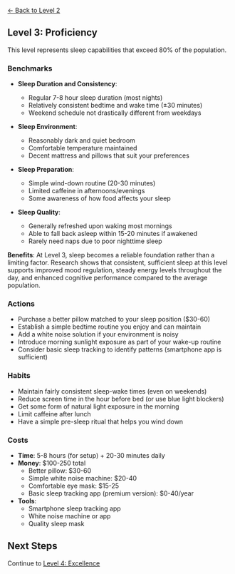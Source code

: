 [← Back to Level 2](level-2)
## Level 3: Proficiency

This level represents sleep capabilities that exceed 80% of the population.

### Benchmarks
- **Sleep Duration and Consistency**: 
  - Regular 7-8 hour sleep duration (most nights)
  - Relatively consistent bedtime and wake time (±30 minutes)
  - Weekend schedule not drastically different from weekdays

- **Sleep Environment**: 
  - Reasonably dark and quiet bedroom
  - Comfortable temperature maintained
  - Decent mattress and pillows that suit your preferences

- **Sleep Preparation**: 
  - Simple wind-down routine (20-30 minutes)
  - Limited caffeine in afternoons/evenings
  - Some awareness of how food affects your sleep

- **Sleep Quality**: 
  - Generally refreshed upon waking most mornings
  - Able to fall back asleep within 15-20 minutes if awakened
  - Rarely need naps due to poor nighttime sleep

**Benefits**: At Level 3, sleep becomes a reliable foundation rather than a limiting factor. Research shows that consistent, sufficient sleep at this level supports improved mood regulation, steady energy levels throughout the day, and enhanced cognitive performance compared to the average population.

### Actions
- Purchase a better pillow matched to your sleep position ($30-60)
- Establish a simple bedtime routine you enjoy and can maintain
- Add a white noise solution if your environment is noisy
- Introduce morning sunlight exposure as part of your wake-up routine
- Consider basic sleep tracking to identify patterns (smartphone app is sufficient)

### Habits
- Maintain fairly consistent sleep-wake times (even on weekends)
- Reduce screen time in the hour before bed (or use blue light blockers)
- Get some form of natural light exposure in the morning
- Limit caffeine after lunch
- Have a simple pre-sleep ritual that helps you wind down

### Costs
- **Time**: 5-8 hours (for setup) + 20-30 minutes daily
- **Money**: $100-250 total
  - Better pillow: $30-60
  - Simple white noise machine: $20-40
  - Comfortable eye mask: $15-25
  - Basic sleep tracking app (premium version): $0-40/year
- **Tools**:
  - Smartphone sleep tracking app
  - White noise machine or app
  - Quality sleep mask

## Next Steps
Continue to [Level 4: Excellence](level-4)
